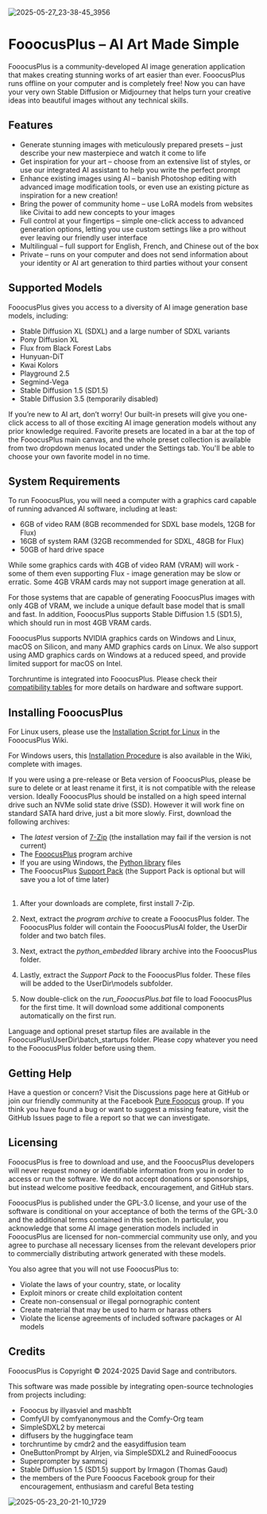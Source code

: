 
![2025-05-27_23-38-45_3956](https://github.com/user-attachments/assets/5a128dc4-ecae-44ad-a360-4cde04ada4ff)

# FooocusPlus – AI Art Made Simple

FooocusPlus is a community-developed AI image generation application that makes creating stunning works of art easier than ever. FooocusPlus runs offline on your computer and is completely free! Now you can have your very own Stable Diffusion or Midjourney that helps turn your creative ideas into beautiful images without any technical skills.

## Features

- Generate stunning images with meticulously prepared presets – just describe your new masterpiece and watch it come to life
- Get inspiration for your art – choose from an extensive list of styles, or use our integrated AI assistant to help you write the perfect prompt
- Enhance existing images using AI – banish Photoshop editing with advanced image modification tools, or even use an existing picture as inspiration for a new creation!
- Bring the power of community home – use LoRA models from websites like Civitai to add new concepts to your images
- Full control at your fingertips – simple one-click access to advanced generation options, letting you use custom settings like a pro without ever leaving our friendly user interface
- Multilingual – full support for English, French, and Chinese out of the box
- Private – runs on your computer and does not send information about your identity or AI art generation to third parties without your consent

## Supported Models

FooocusPlus gives you access to a diversity of AI image generation base models, including:

- Stable Diffusion XL (SDXL) and a large number of SDXL variants
- Pony Diffusion XL
- Flux from Black Forest Labs
- Hunyuan-DiT
- Kwai Kolors
- Playground 2.5
- Segmind-Vega
- Stable Diffusion 1.5 (SD1.5)
- Stable Diffusion 3.5 (temporarily disabled)

If you’re new to AI art, don’t worry! Our built-in presets will give you one-click access to all of those exciting AI image generation models without any prior knowledge required. Favorite presets are located in a bar at the top of the FooocusPlus main canvas, and the whole preset collection is available from two dropdown menus located under the Settings tab. You'll be able to choose your own favorite model in no time.

## System Requirements

To run FooocusPlus, you will need a computer with a graphics card capable of running advanced AI software, including at least:

- 6GB of video RAM (8GB recommended for SDXL base models, 12GB for Flux)
- 16GB of system RAM (32GB recommended for SDXL, 48GB for Flux)
- 50GB of hard drive space

While some graphics cards with 4GB of video RAM (VRAM) will work - some of them even supporting Flux - image generation may be slow or erratic. Some 4GB VRAM cards may not support image generation at all.

For those systems that are capable of generating FooocusPlus images with only 4GB of VRAM, we include a unique default base model that is small and fast. In addition, FooocusPlus supports Stable Diffusion 1.5 (SD1.5), which should run in most 4GB VRAM cards.

FooocusPlus supports NVIDIA graphics cards on Windows and Linux, macOS on Silicon, and many AMD graphics cards on Linux. We also support using AMD graphics cards on Windows at a reduced speed, and provide limited support for macOS on Intel.

Torchruntime is integrated into FooocusPlus. Please check their [compatibility tables](https://github.com/easydiffusion/torchruntime/blob/main/README.md#compatibility-table) for more details on hardware and software support.

## Installing FooocusPlus

For Linux users, please use the [Installation Script for Linux](https://github.com/DavidDragonsage/FooocusPlus/wiki/Installation-Script-for-Linux) in the FooocusPlus Wiki.

For Windows users, this [Installation Procedure](https://github.com/DavidDragonsage/FooocusPlus/wiki/Installation-Procedure-for-Windows) is also available in the Wiki, complete with images.
 
If you were using a pre-release or Beta version of FooocusPlus, please be sure to delete or at least rename it first, it is not compatible with the release version. Ideally FooocusPlus should be installed on a high speed internal drive such an NVMe solid state drive (SSD). However it will work fine on standard SATA hard drive, just a bit more slowly. First, download the following archives:

- The _latest_ version of [7-Zip](https://7-zip.org/) (the installation may fail if the version is not current)
- The [FooocusPlus](https://huggingface.co/DavidDragonsage/FooocusPlus/resolve/main/FooocusPlus1.0.3.7z) program archive
- If you are using Windows, the [Python library](https://huggingface.co/DavidDragonsage/FooocusPlus/resolve/main/python_embedded.7z) files
- The FooocusPlus [Support Pack](https://huggingface.co/DavidDragonsage/FooocusPlus/resolve/main/SupportPack.7z) (the Support Pack is optional but will save you a lot of time later)
<br/><br/>
1. After your downloads are complete, first install 7-Zip.

2. Next, extract the _program archive_ to create a FooocusPlus folder. The FooocusPlus folder will contain the FooocusPlusAI folder, the UserDir folder and two batch files.

3. Next, extract the _python_embedded_ library archive into the FooocusPlus folder.

4. Lastly, extract the _Support Pack_ to the FooocusPlus folder. These files will be added to the UserDir\models subfolder.

5. Now double-click on the _run_FooocusPlus.bat_ file to load FooocusPlus for the first time. It will download some additional components automatically on the first run.

Language and optional preset startup files are available in the FooocusPlus\UserDir\batch_startups folder. Please copy whatever you need to the FooocusPlus folder before using them.
     
## Getting Help

Have a question or concern? Visit the Discussions page here at GitHub or join our friendly community at the Facebook [Pure Fooocus](https://www.facebook.com/groups/fooocus) group. If you think you have found a bug or want to suggest a missing feature, visit the GitHub Issues page to file a report so that we can investigate.

## Licensing

FooocusPlus is free to download and use, and the FooocusPlus developers will never request money or identifiable information from you in order to access or run the software. We do not accept donations or sponsorships, but instead welcome positive feedback, encouragement, and GitHub stars.

FooocusPlus is published under the GPL-3.0 license, and your use of the software is conditional on your acceptance of both the terms of the GPL-3.0 and the additional terms contained in this section. In particular, you acknowledge that some AI image generation models included in FooocusPlus are licensed for non-commercial community use only, and you agree to purchase all necessary licenses from the relevant developers prior to commercially distributing artwork generated with these models.

You also agree that you will not use FooocusPlus to:

- Violate the laws of your country, state, or locality
- Exploit minors or create child exploitation content
- Create non-consensual or illegal pornographic content
- Create material that may be used to harm or harass others
- Violate the license agreements of included software packages or AI models

## Credits

FooocusPlus is Copyright &copy; 2024-2025 David Sage and contributors.

This software was made possible by integrating open-source technologies from projects including:

- Fooocus by illyasviel and mashb1t
- ComfyUI by comfyanonymous and the Comfy-Org team
- SimpleSDXL2 by metercai
- diffusers by the huggingface team
- torchruntime by cmdr2 and the easydiffusion team
- OneButtonPrompt by AIrjen, via SimpleSDXL2 and RuinedFooocus
- Superprompter by sammcj
- Stable Diffusion 1.5 (SD1.5) support by Irmagon (Thomas Gaud)
- the members of the Pure Fooocus Facebook group for their encouragement, enthusiasm and careful Beta testing

![2025-05-23_20-21-10_1729](https://github.com/user-attachments/assets/b6217150-7f09-4641-b976-7dab9de4826c)
